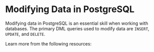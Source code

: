 # Modifying Data in PostgreSQL

Modifying data in PostgreSQL is an essential skill when working with databases. The primary DML queries used to modify data are `INSERT`, `UPDATE`, and `DELETE`.

Learn more from the following resources:

